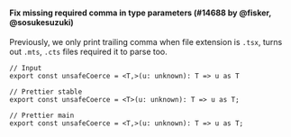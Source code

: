 #### Fix missing required comma in type parameters (#14688 by @fisker, @sosukesuzuki)

Previously, we only print trailing comma when file extension is `.tsx`, turns out `.mts`, `.cts` files required it to parse too.

<!-- prettier-ignore -->
```tsx
// Input
export const unsafeCoerce = <T,>(u: unknown): T => u as T

// Prettier stable
export const unsafeCoerce = <T>(u: unknown): T => u as T;

// Prettier main
export const unsafeCoerce = <T,>(u: unknown): T => u as T;
```

